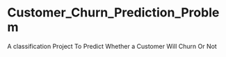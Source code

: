 # Customer_Churn_Prediction_Problem
A classification Project To Predict Whether a Customer Will Churn Or Not
